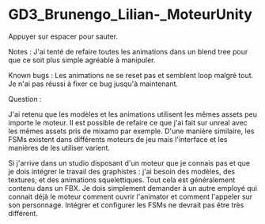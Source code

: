 # GD3_Brunengo_Lilian-_MoteurUnity


Appuyer sur espacer pour sauter.

Notes : 
J'ai tenté de refaire toutes les animations dans un blend tree pour que ce soit plus simple agréable à manipuler.
 
Known bugs : 
Les animations ne se reset pas et semblent loop malgré tout. Je n'ai pas réussi à fixer ce bug jusqu'à maintenant.


Question : 

J'ai retenu que les modèles et les animations utilisent les mêmes assets peu importe le moteur. Il est possible de refaire ce que j'ai fait 
sur unreal avec les mêmes assets pris de mixamo par exemple. D'une manière similaire, les FSMs existent dans différents moteurs de jeu mais
l'interface et les manières de les utiliser varient.

Si j'arrive dans un studio disposant d'un moteur que je connais pas et que je dois intégrer le travail des graphistes : j'ai besoin des modèles,
des textures, et des animations squelettiques. Tout cela est généralement contenu dans un FBX. Je dois simplement demander à un autre employé qui connait déjà le moteur
comment ouvrir l'animator et comment l'appeler sur son personnage. Intégrer et configurer les FSMs ne devrait pas être très différent.